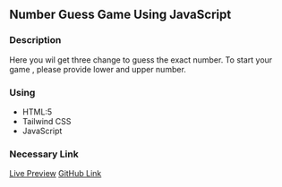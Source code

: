 ## Number Guess Game Using JavaScript

### Description

Here you wil get three change to guess the exact number.
To start your game , please provide lower and upper number.

### Using

- HTML:5
- Tailwind CSS
- JavaScript

### Necessary Link

<a href="">Live Preview</a>
<a href="">GitHub Link </a>
